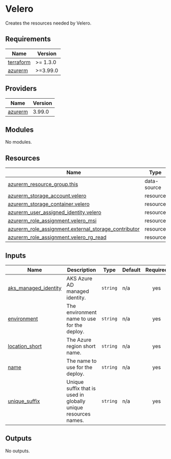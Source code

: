 # Velero

Creates the resources needed by Velero.

## Requirements

| Name | Version |
|------|---------|
| <a name="requirement_terraform"></a> [terraform](#requirement\_terraform) | >= 1.3.0 |
| <a name="requirement_azurerm"></a> [azurerm](#requirement\_azurerm) | >=3.99.0 |

## Providers

| Name | Version |
|------|---------|
| <a name="provider_git"></a> [azurerm](#provider\_azurerm) | 3.99.0 |

## Modules

No modules.

## Resources

| Name | Type |
|------|------|
| [azurerm_resource_group.this](https://registry.terraform.io/providers/hashicorp/azurerm/3.99.0/docs/data-sources/resource_group) | data-source |
| [azurerm_storage_account.velero](https://registry.terraform.io/providers/hashicorp/azurerm/3.99.0/docs/resources/storage_account) | resource |
| [azurerm_storage_container.velero](https://registry.terraform.io/providers/hashicorp/azurerm/3.99.0/docs/resources/storage_container) | resource |
| [azurerm_user_assigned_identity.velero](https://registry.terraform.io/providers/hashicorp/azurerm/3.99.0/docs/resources/user_assigned_identity) | resource |
| [azurerm_role_assignment.velero_msi](https://registry.terraform.io/providers/hashicorp/azurerm/3.99.0/docs/resources/role_assignment) | resource |
| [azurerm_role_assignment.external_storage_contributor](https://registry.terraform.io/providers/hashicorp/azurerm/3.99.0/docs/resources/role_assignment) | resource |
| [azurerm_role_assignment.velero_rg_read](https://registry.terraform.io/providers/hashicorp/azurerm/3.99.0/docs/resources/role_assignment) | resource |

## Inputs

| Name | Description | Type | Default | Required |
|------|-------------|------|---------|:--------:|
| <a name="input_aks_managed_identity"></a> [aks\_managed\_identity](#input\_aks\_managed\_identity) | AKS Azure AD managed identity. | `string` | n/a | yes |
| <a name="input_environment"></a> [environment](#input\environment) | The environment name to use for the deploy. | `string` | n/a | yes |
| <a name="input_location_short"></a> [location\_short](#input\location\_short) | The Azure region short name. | `string` | n/a | yes |
| <a name="input_name"></a> [name](#input\_name) | The name to use for the deploy. | `string` | n/a | yes |
| <a name="input_unique_suffix"></a> [unique\_suffix](#input\_unique\_suffix) | Unique suffix that is used in globally unique resources names. | `string` | n/a | yes |

## Outputs

No outputs.

